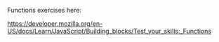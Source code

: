 Functions exercises here:

https://developer.mozilla.org/en-US/docs/Learn/JavaScript/Building_blocks/Test_your_skills:_Functions
